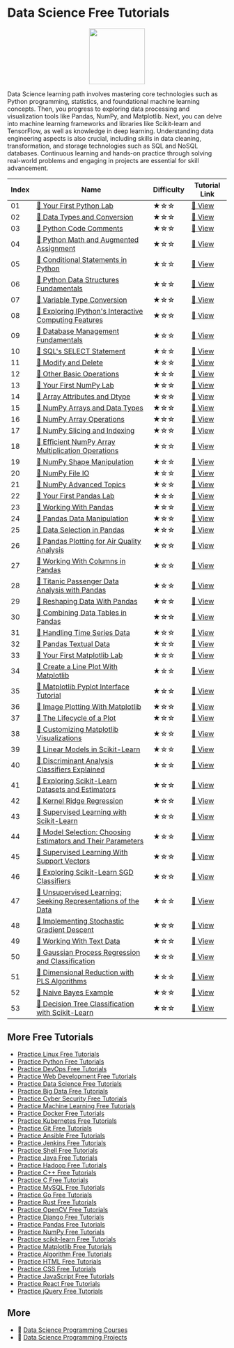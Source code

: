 # Data Science Free Tutorials

<div align="center">
<img width="128px" src="https://file.labex.io/path/Ctx67nWJaNg4.png">
</div>

Data Science learning path involves mastering core technologies such as Python programming, statistics, and foundational machine learning concepts. Then, you progress to exploring data processing and visualization tools like Pandas, NumPy, and Matplotlib. Next, you can delve into machine learning frameworks and libraries like Scikit-learn and TensorFlow, as well as knowledge in deep learning. Understanding data engineering aspects is also crucial, including skills in data cleaning, transformation, and storage technologies such as SQL and NoSQL databases. Continuous learning and hands-on practice through solving real-world problems and engaging in projects are essential for skill advancement.

|   Index | Name                                                                                                                                                          | Difficulty   | Tutorial Link                                                                                           |
|---------|---------------------------------------------------------------------------------------------------------------------------------------------------------------|--------------|---------------------------------------------------------------------------------------------------------|
|      01 | [📖 Your First Python Lab](https://labex.io/tutorials/python-your-first-python-lab-270256)                                                                     | ★☆☆          | [🔗 View](https://labex.io/tutorials/python-your-first-python-lab-270256)                                |
|      02 | [📖 Data Types and Conversion](https://labex.io/tutorials/python-data-types-and-conversion-290726)                                                             | ★☆☆          | [🔗 View](https://labex.io/tutorials/python-data-types-and-conversion-290726)                            |
|      03 | [📖 Python Code Comments](https://labex.io/tutorials/python-python-code-comments-72)                                                                           | ★☆☆          | [🔗 View](https://labex.io/tutorials/python-python-code-comments-72)                                     |
|      04 | [📖 Python Math and Augmented Assignment](https://labex.io/tutorials/python-python-math-and-augmented-assignment-88)                                           | ★☆☆          | [🔗 View](https://labex.io/tutorials/python-python-math-and-augmented-assignment-88)                     |
|      05 | [📖 Conditional Statements in Python](https://labex.io/tutorials/python-conditional-statements-in-python-290723)                                               | ★☆☆          | [🔗 View](https://labex.io/tutorials/python-conditional-statements-in-python-290723)                     |
|      06 | [📖 Python Data Structures Fundamentals](https://labex.io/tutorials/python-python-data-structures-fundamentals-74)                                             | ★☆☆          | [🔗 View](https://labex.io/tutorials/python-python-data-structures-fundamentals-74)                      |
|      07 | [📖 Variable Type Conversion](https://labex.io/tutorials/python-variable-type-conversion-95)                                                                   | ★☆☆          | [🔗 View](https://labex.io/tutorials/python-variable-type-conversion-95)                                 |
|      08 | [📖 Exploring IPython's Interactive Computing Features](https://labex.io/tutorials/python-exploring-ipython-s-interactive-computing-features-83)               | ★☆☆          | [🔗 View](https://labex.io/tutorials/python-exploring-ipython-s-interactive-computing-features-83)       |
|      09 | [📖 Database Management Fundamentals](https://labex.io/tutorials/mysql-database-management-fundamentals-178584)                                                | ★☆☆          | [🔗 View](https://labex.io/tutorials/mysql-database-management-fundamentals-178584)                      |
|      10 | [📖 SQL's SELECT Statement](https://labex.io/tutorials/mysql-sql-s-select-statement-178585)                                                                    | ★☆☆          | [🔗 View](https://labex.io/tutorials/mysql-sql-s-select-statement-178585)                                |
|      11 | [📖 Modify and Delete](https://labex.io/tutorials/mysql-modify-and-delete-178586)                                                                              | ★☆☆          | [🔗 View](https://labex.io/tutorials/mysql-modify-and-delete-178586)                                     |
|      12 | [📖 Other Basic Operations](https://labex.io/tutorials/linux-other-basic-operations-178587)                                                                    | ★☆☆          | [🔗 View](https://labex.io/tutorials/linux-other-basic-operations-178587)                                |
|      13 | [📖 Your First NumPy Lab](https://labex.io/tutorials/numpy-your-first-numpy-lab-92735)                                                                         | ★☆☆          | [🔗 View](https://labex.io/tutorials/numpy-your-first-numpy-lab-92735)                                   |
|      14 | [📖 Array Attributes and Dtype](https://labex.io/tutorials/numpy-array-attributes-and-dtype-8027)                                                              | ★☆☆          | [🔗 View](https://labex.io/tutorials/numpy-array-attributes-and-dtype-8027)                              |
|      15 | [📖 NumPy Arrays and Data Types](https://labex.io/tutorials/numpy-numpy-arrays-and-data-types-4996)                                                            | ★☆☆          | [🔗 View](https://labex.io/tutorials/numpy-numpy-arrays-and-data-types-4996)                             |
|      16 | [📖 NumPy Array Operations](https://labex.io/tutorials/numpy-numpy-array-operations-1403)                                                                      | ★☆☆          | [🔗 View](https://labex.io/tutorials/numpy-numpy-array-operations-1403)                                  |
|      17 | [📖 NumPy Slicing and Indexing](https://labex.io/tutorials/numpy-numpy-slicing-and-indexing-352)                                                               | ★☆☆          | [🔗 View](https://labex.io/tutorials/numpy-numpy-slicing-and-indexing-352)                               |
|      18 | [📖 Efficient NumPy Array Multiplication Operations](https://labex.io/tutorials/numpy-efficient-numpy-array-multiplication-operations-5007)                    | ★☆☆          | [🔗 View](https://labex.io/tutorials/numpy-efficient-numpy-array-multiplication-operations-5007)         |
|      19 | [📖 NumPy Shape Manipulation](https://labex.io/tutorials/numpy-numpy-shape-manipulation-214)                                                                   | ★☆☆          | [🔗 View](https://labex.io/tutorials/numpy-numpy-shape-manipulation-214)                                 |
|      20 | [📖 NumPy File IO](https://labex.io/tutorials/numpy-numpy-file-io-127)                                                                                         | ★☆☆          | [🔗 View](https://labex.io/tutorials/numpy-numpy-file-io-127)                                            |
|      21 | [📖 NumPy Advanced Topics](https://labex.io/tutorials/numpy-numpy-advanced-topics-11)                                                                          | ★☆☆          | [🔗 View](https://labex.io/tutorials/numpy-numpy-advanced-topics-11)                                     |
|      22 | [📖 Your First Pandas Lab](https://labex.io/tutorials/pandas-your-first-pandas-lab-92727)                                                                      | ★☆☆          | [🔗 View](https://labex.io/tutorials/pandas-your-first-pandas-lab-92727)                                 |
|      23 | [📖 Working With Pandas](https://labex.io/tutorials/python-working-with-pandas-65430)                                                                          | ★☆☆          | [🔗 View](https://labex.io/tutorials/python-working-with-pandas-65430)                                   |
|      24 | [📖 Pandas Data Manipulation](https://labex.io/tutorials/python-pandas-data-manipulation-65431)                                                                | ★☆☆          | [🔗 View](https://labex.io/tutorials/python-pandas-data-manipulation-65431)                              |
|      25 | [📖 Data Selection in Pandas](https://labex.io/tutorials/python-data-selection-in-pandas-65432)                                                                | ★☆☆          | [🔗 View](https://labex.io/tutorials/python-data-selection-in-pandas-65432)                              |
|      26 | [📖 Pandas Plotting for Air Quality Analysis](https://labex.io/tutorials/python-pandas-plotting-for-air-quality-analysis-65433)                                | ★☆☆          | [🔗 View](https://labex.io/tutorials/python-pandas-plotting-for-air-quality-analysis-65433)              |
|      27 | [📖 Working With Columns in Pandas](https://labex.io/tutorials/python-working-with-columns-in-pandas-65434)                                                    | ★☆☆          | [🔗 View](https://labex.io/tutorials/python-working-with-columns-in-pandas-65434)                        |
|      28 | [📖 Titanic Passenger Data Analysis with Pandas](https://labex.io/tutorials/python-titanic-passenger-data-analysis-with-pandas-65435)                          | ★☆☆          | [🔗 View](https://labex.io/tutorials/python-titanic-passenger-data-analysis-with-pandas-65435)           |
|      29 | [📖 Reshaping Data With Pandas](https://labex.io/tutorials/python-reshaping-data-with-pandas-65436)                                                            | ★☆☆          | [🔗 View](https://labex.io/tutorials/python-reshaping-data-with-pandas-65436)                            |
|      30 | [📖 Combining Data Tables in Pandas](https://labex.io/tutorials/python-combining-data-tables-in-pandas-65437)                                                  | ★☆☆          | [🔗 View](https://labex.io/tutorials/python-combining-data-tables-in-pandas-65437)                       |
|      31 | [📖 Handling Time Series Data](https://labex.io/tutorials/python-handling-time-series-data-65438)                                                              | ★☆☆          | [🔗 View](https://labex.io/tutorials/python-handling-time-series-data-65438)                             |
|      32 | [📖 Pandas Textual Data](https://labex.io/tutorials/python-pandas-textual-data-65439)                                                                          | ★☆☆          | [🔗 View](https://labex.io/tutorials/python-pandas-textual-data-65439)                                   |
|      33 | [📖 Your First Matplotlib Lab](https://labex.io/tutorials/matplotlib-your-first-matplotlib-lab-92737)                                                          | ★☆☆          | [🔗 View](https://labex.io/tutorials/matplotlib-your-first-matplotlib-lab-92737)                         |
|      34 | [📖 Create a Line Plot With Matplotlib](https://labex.io/tutorials/python-create-a-line-plot-with-matplotlib-71147)                                            | ★☆☆          | [🔗 View](https://labex.io/tutorials/python-create-a-line-plot-with-matplotlib-71147)                    |
|      35 | [📖 Matplotlib Pyplot Interface Tutorial](https://labex.io/tutorials/matplotlib-matplotlib-pyplot-interface-tutorial-71148)                                    | ★☆☆          | [🔗 View](https://labex.io/tutorials/matplotlib-matplotlib-pyplot-interface-tutorial-71148)              |
|      36 | [📖 Image Plotting With Matplotlib](https://labex.io/tutorials/matplotlib-image-plotting-with-matplotlib-71149)                                                | ★☆☆          | [🔗 View](https://labex.io/tutorials/matplotlib-image-plotting-with-matplotlib-71149)                    |
|      37 | [📖 The Lifecycle of a Plot](https://labex.io/tutorials/python-the-lifecycle-of-a-plot-71150)                                                                  | ★☆☆          | [🔗 View](https://labex.io/tutorials/python-the-lifecycle-of-a-plot-71150)                               |
|      38 | [📖 Customizing Matplotlib Visualizations](https://labex.io/tutorials/matplotlib-customizing-matplotlib-visualizations-71151)                                  | ★☆☆          | [🔗 View](https://labex.io/tutorials/matplotlib-customizing-matplotlib-visualizations-71151)             |
|      39 | [📖 Linear Models in Scikit-Learn](https://labex.io/tutorials/ml-linear-models-in-scikit-learn-71093)                                                          | ★☆☆          | [🔗 View](https://labex.io/tutorials/ml-linear-models-in-scikit-learn-71093)                             |
|      40 | [📖 Discriminant Analysis Classifiers Explained](https://labex.io/tutorials/ml-discriminant-analysis-classifiers-explained-71094)                              | ★☆☆          | [🔗 View](https://labex.io/tutorials/ml-discriminant-analysis-classifiers-explained-71094)               |
|      41 | [📖 Exploring Scikit-Learn Datasets and Estimators](https://labex.io/tutorials/ml-exploring-scikit-learn-datasets-and-estimators-71095)                        | ★☆☆          | [🔗 View](https://labex.io/tutorials/ml-exploring-scikit-learn-datasets-and-estimators-71095)            |
|      42 | [📖 Kernel Ridge Regression](https://labex.io/tutorials/ml-kernel-ridge-regression-71096)                                                                      | ★☆☆          | [🔗 View](https://labex.io/tutorials/ml-kernel-ridge-regression-71096)                                   |
|      43 | [📖 Supervised Learning with Scikit-Learn](https://labex.io/tutorials/ml-supervised-learning-with-scikit-learn-71097)                                          | ★☆☆          | [🔗 View](https://labex.io/tutorials/ml-supervised-learning-with-scikit-learn-71097)                     |
|      44 | [📖 Model Selection: Choosing Estimators and Their Parameters](https://labex.io/tutorials/ml-model-selection-choosing-estimators-and-their-parameters-71098)   | ★☆☆          | [🔗 View](https://labex.io/tutorials/ml-model-selection-choosing-estimators-and-their-parameters-71098)  |
|      45 | [📖 Supervised Learning With Support Vectors](https://labex.io/tutorials/ml-supervised-learning-with-support-vectors-71099)                                    | ★☆☆          | [🔗 View](https://labex.io/tutorials/ml-supervised-learning-with-support-vectors-71099)                  |
|      46 | [📖 Exploring Scikit-Learn SGD Classifiers](https://labex.io/tutorials/ml-exploring-scikit-learn-sgd-classifiers-71100)                                        | ★☆☆          | [🔗 View](https://labex.io/tutorials/ml-exploring-scikit-learn-sgd-classifiers-71100)                    |
|      47 | [📖 Unsupervised Learning: Seeking Representations of the Data](https://labex.io/tutorials/ml-unsupervised-learning-seeking-representations-of-the-data-71101) | ★☆☆          | [🔗 View](https://labex.io/tutorials/ml-unsupervised-learning-seeking-representations-of-the-data-71101) |
|      48 | [📖 Implementing Stochastic Gradient Descent](https://labex.io/tutorials/ml-implementing-stochastic-gradient-descent-71102)                                    | ★☆☆          | [🔗 View](https://labex.io/tutorials/ml-implementing-stochastic-gradient-descent-71102)                  |
|      49 | [📖 Working With Text Data](https://labex.io/tutorials/ml-working-with-text-data-71103)                                                                        | ★☆☆          | [🔗 View](https://labex.io/tutorials/ml-working-with-text-data-71103)                                    |
|      50 | [📖 Gaussian Process Regression and Classification](https://labex.io/tutorials/ml-gaussian-process-regression-and-classification-71104)                        | ★☆☆          | [🔗 View](https://labex.io/tutorials/ml-gaussian-process-regression-and-classification-71104)            |
|      51 | [📖 Dimensional Reduction with PLS Algorithms](https://labex.io/tutorials/ml-dimensional-reduction-with-pls-algorithms-71105)                                  | ★☆☆          | [🔗 View](https://labex.io/tutorials/ml-dimensional-reduction-with-pls-algorithms-71105)                 |
|      52 | [📖 Naive Bayes Example](https://labex.io/tutorials/ml-naive-bayes-example-71106)                                                                              | ★☆☆          | [🔗 View](https://labex.io/tutorials/ml-naive-bayes-example-71106)                                       |
|      53 | [📖 Decision Tree Classification with Scikit-Learn](https://labex.io/tutorials/ml-decision-tree-classification-with-scikit-learn-71107)                        | ★☆☆          | [🔗 View](https://labex.io/tutorials/ml-decision-tree-classification-with-scikit-learn-71107)            |

## More Free Tutorials

- [Practice Linux Free Tutorials](https://github.com/labex-labs/linux-free-tutorials)
- [Practice Python Free Tutorials](https://github.com/labex-labs/python-free-tutorials)
- [Practice DevOps Free Tutorials](https://github.com/labex-labs/devops-free-tutorials)
- [Practice Web Development Free Tutorials](https://github.com/labex-labs/web-development-free-tutorials)
- [Practice Data Science Free Tutorials](https://github.com/labex-labs/data-science-free-tutorials)
- [Practice Big Data Free Tutorials](https://github.com/labex-labs/bigdata-free-tutorials)
- [Practice Cyber Security Free Tutorials](https://github.com/labex-labs/cysec-free-tutorials)
- [Practice Machine Learning Free Tutorials](https://github.com/labex-labs/ml-free-tutorials)
- [Practice Docker Free Tutorials](https://github.com/labex-labs/docker-free-tutorials)
- [Practice Kubernetes Free Tutorials](https://github.com/labex-labs/kubernetes-free-tutorials)
- [Practice Git Free Tutorials](https://github.com/labex-labs/git-free-tutorials)
- [Practice Ansible Free Tutorials](https://github.com/labex-labs/ansible-free-tutorials)
- [Practice Jenkins Free Tutorials](https://github.com/labex-labs/jenkins-free-tutorials)
- [Practice Shell Free Tutorials](https://github.com/labex-labs/shell-free-tutorials)
- [Practice Java Free Tutorials](https://github.com/labex-labs/java-free-tutorials)
- [Practice Hadoop Free Tutorials](https://github.com/labex-labs/hadoop-free-tutorials)
- [Practice C++ Free Tutorials](https://github.com/labex-labs/cpp-free-tutorials)
- [Practice C Free Tutorials](https://github.com/labex-labs/c-free-tutorials)
- [Practice MySQL Free Tutorials](https://github.com/labex-labs/mysql-free-tutorials)
- [Practice Go Free Tutorials](https://github.com/labex-labs/go-free-tutorials)
- [Practice Rust Free Tutorials](https://github.com/labex-labs/rust-free-tutorials)
- [Practice OpenCV Free Tutorials](https://github.com/labex-labs/opencv-free-tutorials)
- [Practice Django Free Tutorials](https://github.com/labex-labs/django-free-tutorials)
- [Practice Pandas Free Tutorials](https://github.com/labex-labs/pandas-free-tutorials)
- [Practice NumPy Free Tutorials](https://github.com/labex-labs/numpy-free-tutorials)
- [Practice scikit-learn Free Tutorials](https://github.com/labex-labs/sklearn-free-tutorials)
- [Practice Matplotlib Free Tutorials](https://github.com/labex-labs/matplotlib-free-tutorials)
- [Practice Algorithm Free Tutorials](https://github.com/labex-labs/algorithm-free-tutorials)
- [Practice HTML Free Tutorials](https://github.com/labex-labs/html-free-tutorials)
- [Practice CSS Free Tutorials](https://github.com/labex-labs/css-free-tutorials)
- [Practice JavaScript Free Tutorials](https://github.com/labex-labs/javascript-free-tutorials)
- [Practice React Free Tutorials](https://github.com/labex-labs/react-free-tutorials)
- [Practice jQuery Free Tutorials](https://github.com/labex-labs/jquery-free-tutorials)


## More

- 🔗 [Data Science Programming Courses](https://github.com/labex-labs/awesome-programming-courses)
- 🔗 [Data Science Programming Projects](https://github.com/labex-labs/awesome-programming-projects)

